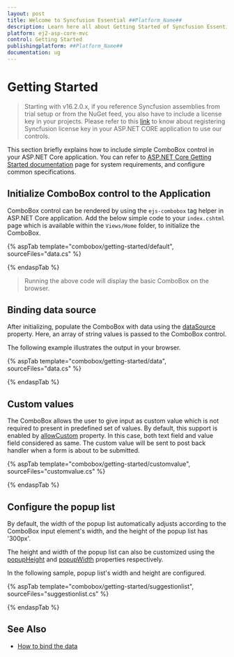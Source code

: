 ```yaml
---
layout: post
title: Welcome to Syncfusion Essential ##Platform_Name##
description: Learn here all about Getting Started of Syncfusion Essential ##Platform_Name## widgets based on HTML5 and jQuery.
platform: ej2-asp-core-mvc
control: Getting Started
publishingplatform: ##Platform_Name##
documentation: ug
---
```



# Getting Started

> Starting with v16.2.0.x, if you reference Syncfusion assemblies from trial setup or from the NuGet feed, you also have to include a license key in your projects. Please refer to this [link](https://help.syncfusion.com/common/essential-studio/licensing/license-key) to know about registering Syncfusion license key in your ASP.NET CORE application to use our controls.

This section briefly explains how to include simple ComboBox control in your ASP.NET Core application. You can refer to [ASP.NET Core Getting Started documentation](../getting-started/) page for system requirements, and configure common specifications.

## Initialize ComboBox control to the Application

ComboBox control can be rendered by using the `ejs-combobox` tag helper in ASP.NET Core application. Add the below simple code to your `index.cshtml` page which is available within the `Views/Home` folder, to initialize the ComboBox.

{% aspTab template="combobox/getting-started/default", sourceFiles="data.cs" %}

{% endaspTab %}

> Running the above code will display the basic ComboBox on the browser.

## Binding data source

After initializing, populate the ComboBox with data using the [dataSource](https://help.syncfusion.com/cr/cref_files/aspnetcore-js2/Syncfusion.EJ2~Syncfusion.EJ2.DropDowns.ComboBox~DataSource.html) property.
Here, an array of string values is passed to the ComboBox control.

The following example illustrates the output in your browser.

{% aspTab template="combobox/getting-started/data", sourceFiles="data.cs" %}

{% endaspTab %}

## Custom values

The ComboBox allows the user to give input as custom value which is not required to present in predefined
set of values. By default, this support is enabled by [allowCustom](https://help.syncfusion.com/cr/cref_files/aspnetcore-js2/Syncfusion.EJ2~Syncfusion.EJ2.DropDowns.ComboBox~AllowCustom.html) property. In this case, both text field and value field considered as same.
The custom value will be sent to post back handler when a form is about to be submitted.

{% aspTab template="combobox/getting-started/customvalue", sourceFiles="customvalue.cs" %}

{% endaspTab %}

## Configure the popup list

By default, the width of the popup list automatically adjusts according to the ComboBox input element's width, and the height of the popup list has '300px'.

The height and width of the popup list can also be customized using the
[popupHeight](https://help.syncfusion.com/cr/cref_files/aspnetcore-js2/Syncfusion.EJ2~Syncfusion.EJ2.DropDowns.ComboBox~PopupHeight.html) and [popupWidth](https://help.syncfusion.com/cr/cref_files/aspnetcore-js2/Syncfusion.EJ2~Syncfusion.EJ2.DropDowns.ComboBox~PopupWidth.html) properties
respectively.

In the following sample, popup list's width and height are configured.

{% aspTab template="combobox/getting-started/suggestionlist", sourceFiles="suggestionlist.cs" %}

{% endaspTab %}

## See Also

* [How to bind the data](./data-binding/)
